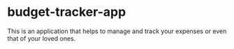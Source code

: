 # budget-tracker-app
This is an application that helps to manage and track your expenses or even that of your loved ones.

